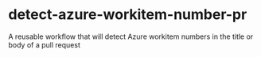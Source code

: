 # detect-azure-workitem-number-pr
A reusable workflow that will detect Azure workitem numbers in the title or body of a pull request
